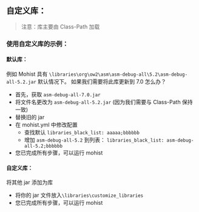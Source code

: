 ## 自定义库：

> 注意：库主要由 Class-Path 加载

### 使用自定义库的示例：

#### 默认库：

例如 Mohist 具有 `\libraries\org\ow2\asm\asm-debug-all\5.2\asm-debug-all-5.2.jar` 默认情况下。
如果我们需要将此库更新到 7.0 怎么办？

- 首先，获取 `asm-debug-all-7.0.jar`
- 将文件名更改为 `asm-debug-all-5.2.jar` (因为我们需要与 Class-Path 保持一致)
- 替换旧的 jar
- 在 mohist.yml 中修改配置
    - 查找默认 `libraries_black_list: aaaaa;bbbbbb`
    - 增加 `asm-debug-all-5.2` 到列表： `libraries_black_list: asm-debug-all-5.2;bbbbbb`
- 您已完成所有步骤，可以运行 mohist

#### 自定义库：

将其他 jar 添加为库

- 将你的 jar 文件放入`\libraries\customize_libraries`
- 您已完成所有步骤，可以运行 mohist
